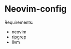 # Neovim-config
Requirements:

 - neovim
 - [ripgrep](https://github.com/BurntSushi/ripgrep)
 - llvm
